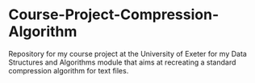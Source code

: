 # Course-Project-Compression-Algorithm
Repository for my course project at the University of Exeter for my Data Structures and Algorithms module that aims at recreating a standard compression algorithm for  text files.

